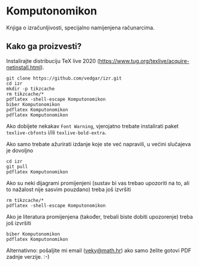 # Komputonomikon

Knjiga o izračunljivosti, specijalno namijenjena računarcima.

## Kako ga proizvesti?

Instalirajte distribuciju TeX live 2020 (https://www.tug.org/texlive/acquire-netinstall.html).

    git clone https://github.com/vedgar/izr.git
    cd izr
    mkdir -p tikzcache
    rm tikzcache/*
    pdflatex -shell-escape Komputonomikon
    biber Komputonomikon
    pdflatex Komputonomikon
    pdflatex Komputonomikon

Ako dobijete nekakav `Font Warning`, vjerojatno trebate instalirati paket `texlive-cbfonts` i/ili `texlive-bold-extra`.

Ako samo trebate ažurirati izdanje koje ste već napravili, u većini slučajeva je dovoljno

    cd izr
    git pull
    pdflatex Komputonomikon

Ako su neki dijagrami promijenjeni (sustav bi vas trebao upozoriti na to, ali to nažalost nije sasvim pouzdano) treba još izvršiti

    rm tikzcache/*
    pdflatex -shell-escape Komputonomikon

Ako je literatura promijenjena (također, trebali biste dobiti upozorenje) treba još izvršiti

    biber Komputonomikon
    pdflatex Komputonomikon

Alternativno: pošaljite mi email (veky@math.hr) ako samo želite gotovi PDF zadnje verzije. :-)
